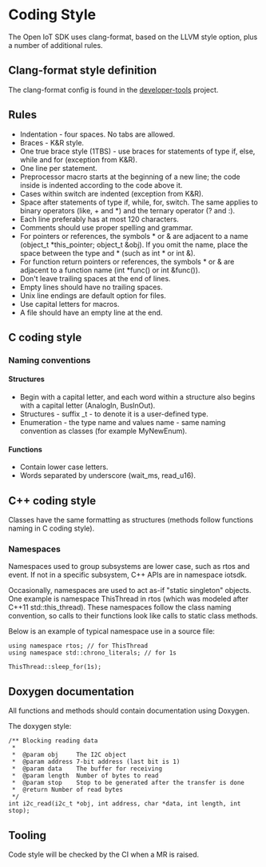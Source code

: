 # Coding Style

The Open IoT SDK uses clang-format, based on the LLVM style option, plus a number of additional rules.

## Clang-format style definition
The clang-format config is found in the [developer-tools](https://gitlab.arm.com/iot/open-iot-sdk/tools/developer-tools) project.

## Rules

* Indentation - four spaces. No tabs are allowed.
* Braces - K&R style.
* One true brace style (1TBS) - use braces for statements of type if, else, while and for (exception from K&R).
* One line per statement.
* Preprocessor macro starts at the beginning of a new line; the code inside is indented according to the code above it.
* Cases within switch are indented (exception from K&R).
* Space after statements of type if, while, for, switch. The same applies to binary operators (like, + and *) and the ternary operator (? and :).
* Each line preferably has at most 120 characters.
* Comments should use proper spelling and grammar.
* For pointers or references, the symbols * or & are adjacent to a name (object_t *this_pointer; object_t &obj). If you omit the name, place the space between the type and * (such as int * or int &).
* For function return pointers or references, the symbols * or & are adjacent to a function name (int *func() or int &func()).
* Don't leave trailing spaces at the end of lines.
* Empty lines should have no trailing spaces.
* Unix line endings are default option for files.
* Use capital letters for macros.
* A file should have an empty line at the end.

## C coding style

### Naming conventions

#### Structures

* Begin with a capital letter, and each word within a structure also begins with a capital letter (AnalogIn, BusInOut).
* Structures - suffix _t - to denote it is a user-defined type.
* Enumeration - the type name and values name - same naming convention as classes (for example MyNewEnum).

#### Functions

* Contain lower case letters.
* Words separated by underscore (wait_ms, read_u16).

## C++ coding style
Classes have the same formatting as structures (methods follow functions naming in C coding style).

### Namespaces
Namespaces used to group subsystems are lower case, such as rtos and event. If not in a specific subsystem, C++ APIs are in namespace iotsdk.

Occasionally, namespaces are used to act as-if "static singleton" objects. One example is namespace ThisThread in rtos (which was modeled after C++11 std::this_thread). These namespaces follow the class naming convention, so calls to their functions look like calls to static class methods.

Below is an example of typical namespace use in a source file:

```
using namespace rtos; // for ThisThread
using namespace std::chrono_literals; // for 1s

ThisThread::sleep_for(1s);
```

## Doxygen documentation
All functions and methods should contain documentation using Doxygen.

The doxygen style:

```
/** Blocking reading data
 *
 *  @param obj     The I2C object
 *  @param address 7-bit address (last bit is 1)
 *  @param data    The buffer for receiving
 *  @param length  Number of bytes to read
 *  @param stop    Stop to be generated after the transfer is done
 *  @return Number of read bytes
 */
int i2c_read(i2c_t *obj, int address, char *data, int length, int stop);

```

## Tooling

Code style will be checked by the CI when a MR is raised.
